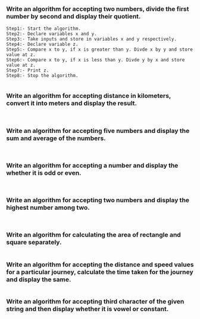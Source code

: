 ### Write an algorithm for accepting two numbers, divide the first number by second and display their quotient.

```
Step1:- Start the algorithm.
Step2:- Declare variables x and y. 
Step3:- Take inputs and store in variables x and y respectively.
Step4:- Declare variable z.
Step5:- Compare x to y, if x is greater than y. Divde x by y and store value at z.
Step6:- Compare x to y, if x is less than y. Divde y by x and store value at z.
Step7:- Print z.
Step8:- Stop the algorithm.


```
### Write an algorithm for accepting distance in kilometers, convert it into meters and display the result.

```


``` 
### Write an algorithm for accepting five numbers and display the sum and average of the numbers.

```


```
### Write an algorithm for accepting a number and display the whether it is odd or even.

```


```
### Write an algorithm for accepting two numbers and display the highest number among two.

```


```
### Write an algorithm for calculating the area of rectangle and square separately.
 ```

 ```

 ### Write an algorithm for accepting the distance and speed values for a particular journey, calculate the time taken for the journey and display the same.

```

```
### Write an algorithm for accepting third character of the given string and then display whether it is vowel or constant.

```

```